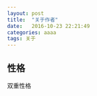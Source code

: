 ```yaml
---
layout: post
title:  "关于作者"
date:   2016-10-23 22:21:49
categories: aaaa
tags: 关于
---
```


性格
-------------
双重性格

